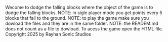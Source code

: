 Wecome to dodge the falling blocks where the object of the game is to dodge the falling blocks.
NOTE: in sigle player mode you get points every 5 blocks that fall to the ground.
NOTE: to play the game make sure you dowload the files and they are in the same folder.
NOTE: the READEM.md does not count as a file to dowload.
To acess the game open the HTML file.
Copyright 2025 by Rayhan Sonic Studios
